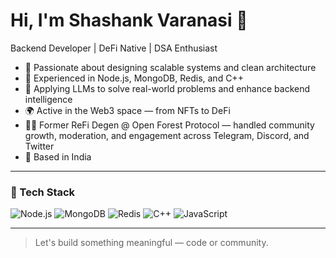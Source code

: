 # Hi, I'm Shashank Varanasi 👋

Backend Developer | DeFi Native | DSA Enthusiast

- 🧠 Passionate about designing scalable systems and clean architecture  
- 🔁 Experienced in Node.js, MongoDB, Redis, and C++  
- 🤖 Applying LLMs to solve real-world problems and enhance backend intelligence
- 🌍 Active in the Web3 space — from NFTs to DeFi  
- 🧑‍💼 Former ReFi Degen @ Open Forest Protocol — handled community growth, moderation, and engagement across Telegram, Discord, and Twitter  
- 📍 Based in India

---

### 🧰 Tech Stack

![Node.js](https://img.shields.io/badge/Node.js-339933?logo=node.js&logoColor=white&style=flat)
![MongoDB](https://img.shields.io/badge/MongoDB-47A248?logo=mongodb&logoColor=white&style=flat)
![Redis](https://img.shields.io/badge/Redis-DC382D?logo=redis&logoColor=white&style=flat)
![C++](https://img.shields.io/badge/C++-00599C?logo=c%2B%2B&logoColor=white&style=flat)
![JavaScript](https://img.shields.io/badge/JavaScript-F7DF1E?logo=javascript&logoColor=black&style=flat)

---

> Let's build something meaningful — code or community.
